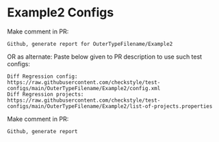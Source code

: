 # Example2 Configs
Make comment in PR:
```
Github, generate report for OuterTypeFilename/Example2
```
OR as alternate:
Paste below given to PR description to use such test configs:
```
Diff Regression config: https://raw.githubusercontent.com/checkstyle/test-configs/main/OuterTypeFilename/Example2/config.xml
Diff Regression projects: https://raw.githubusercontent.com/checkstyle/test-configs/main/OuterTypeFilename/Example2/list-of-projects.properties
```
Make comment in PR:
```
Github, generate report
```
